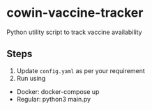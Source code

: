 # cowin-vaccine-tracker
Python utility script to track vaccine availability

## Steps
1. Update `config.yaml` as per your requirement
2. Run using
  - Docker: docker-compose up
  - Regular: python3 main.py
